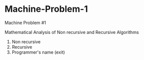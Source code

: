 # Machine-Problem-1

Machine Problem #1

Mathematical Analysis of Non recursive and Recursive Algorithms 
1. Non recursive
2. Recursive
3. Programmer's name (exit)

